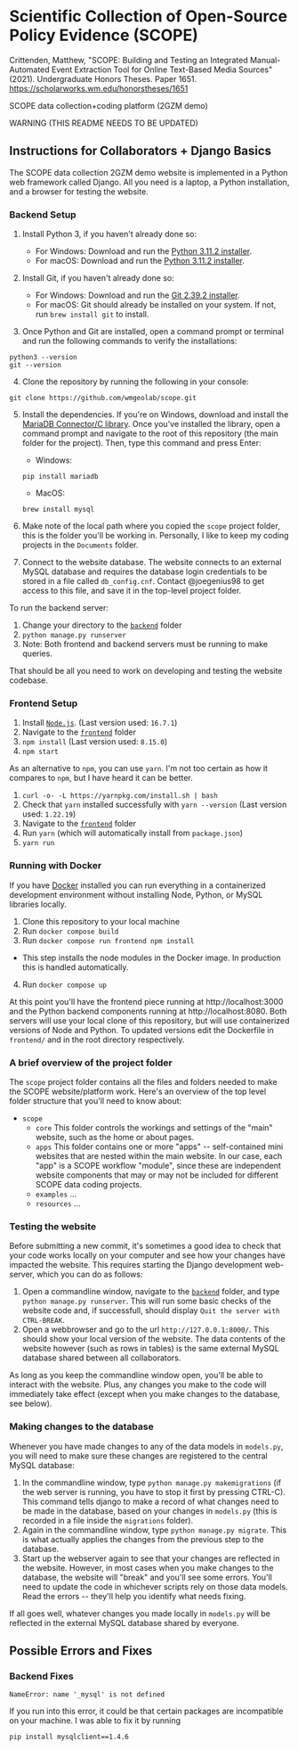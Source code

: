 # Scientific Collection of Open-Source Policy Evidence (SCOPE)

Crittenden, Matthew, "SCOPE: Building and Testing an Integrated Manual-Automated Event Extraction Tool
for Online Text-Based Media Sources" (2021). Undergraduate Honors Theses. Paper 1651.
https://scholarworks.wm.edu/honorstheses/1651 


SCOPE data collection+coding platform (2GZM demo)

WARNING (THIS README NEEDS TO BE UPDATED)

## Instructions for Collaborators + Django Basics

The SCOPE data collection 2GZM demo website is implemented in a Python web framework called Django. All you need is a laptop, a Python installation, and a browser for testing the website. 

### Backend Setup

1. Install Python 3, if you haven't already done so:
    - For Windows: Download and run the [Python 3.11.2 installer](https://www.python.org/ftp/python/3.11.2/python-3.11.2.exe).
    - For macOS: Download and run the [Python 3.11.2 installer](https://www.python.org/ftp/python/3.11.2/python-3.11.2-macos11.pkg).

2. Install Git, if you haven't already done so:
    - For Windows: Download and run the [Git 2.39.2 installer](https://github.com/git-for-windows/git/releases/download/v2.39.2.windows.1/Git-2.39.2-32-bit.exe).
    - For macOS: Git should already be installed on your system. If not, run `brew install git` to install.

3. Once Python and Git are installed, open a command prompt or terminal and run the following commands to verify the installations:
```console
python3 --version
git --version
```

4. Clone the repository by running the following in your console:
```console
git clone https://github.com/wmgeolab/scope.git
```

5. Install the dependencies. If you're on Windows, download and install the [MariaDB Connector/C library](https://dlm.mariadb.com/2862617/Connectors/c/connector-c-3.3.4/mariadb-connector-c-3.3.4-win32.msi). Once you've installed the library, open a command prompt and navigate to the root of this repository (the main folder for the project). Then, type this command and press Enter:


	- Windows: 
	 ```console
	 pip install mariadb
	 ```
	- MacOS:
	 ```console
	 brew install mysql
	 ```

6. Make note of the local path where you copied the `scope` project folder, this is the folder you'll be working in. Personally, I like to keep my coding projects in the `Documents` folder. 
7. Connect to the website database. The website connects to an external MySQL database and requires the database login credentials to be stored in a file called `db_config.cnf`. Contact @joegenius98 to get access to this file, and save it in the top-level project folder. 

To run the backend server:
1. Change your directory to the [`backend`](backend) folder
2. `python manage.py runserver`
3. Note: Both frontend and backend servers must be running to make queries.

That should be all you need to work on developing and testing the website codebase. 

### Frontend Setup

1. Install [`Node.js`](https://nodejs.org/en/download/). (Last version used: `16.7.1`)
2. Navigate to the [`frontend`](frontend) folder 
3. `npm install` (Last version used: `8.15.0`)
4. `npm start`

As an alternative to `npm`, you can use `yarn`. I'm not too certain as how it compares to `npm`,
but I have heard it can be better.

1. `curl -o- -L https://yarnpkg.com/install.sh | bash`
2. Check that `yarn` installed successfully with `yarn --version` (Last version used: `1.22.19`)
3. Navigate to the [`frontend`](frontend) folder
4. Run `yarn` (which will automatically install from `package.json`)
5. `yarn run`


### Running with Docker

If you have [Docker](https://docs.docker.com/get-docker/) installed you can run
everything in a containerized development environment without installing Node, Python, or MySQL libraries
locally.

1. Clone this repository to your local machine
2. Run `docker compose build`
3. Run `docker compose run frontend npm install`
  - This step installs the node modules in the Docker image. In production this is handled automatically.
4. Run `docker compose up`

At this point you'll have the frontend piece running at http://localhost:3000 and the Python backend
components running at http://localhost:8080. Both servers will use your local clone of this repository, but
will use containerized versions of Node and Python. To updated versions edit the Dockerfile in `frontend/` and
in the root directory respectively.

### A brief overview of the project folder

The `scope` project folder contains all the files and folders needed to make the SCOPE website/platform work. Here's an overview of the top level folder structure that you'll need to know about:

- `scope`
	- `core`
		This folder controls the workings and settings of the "main" website, such as the home or about pages. 
	- `apps`
		This folder contains one or more "apps" -- self-contained mini websites that are nested within the main website. In our case, each "app" is a SCOPE workflow "module", since these are independent website components that may or may not be included for different SCOPE data coding projects. 
	- `examples`
		... 
	- `resources`
		... 

### Testing the website

Before submitting a new commit, it's sometimes a good idea to check that your code works locally on your computer and see how your changes have impacted the website. This requires starting the Django development web-server, which you can do as follows:

1. Open a commandline window, navigate to the [`backend`](backend) folder, and type `python manage.py runserver`. This will run some basic checks of the website code and, if successfull, should display `Quit the server with CTRL-BREAK`. 
2. Open a webbrowser and go to the url `http://127.0.0.1:8000/`. This should show your local version of the website. The data contents of the website however (such as rows in tables) is the same external MySQL database shared between all collaborators. 

As long as you keep the commandline window open, you'll be able to interact with the website. Plus, any changes you make to the code will immediately take effect (except when you make changes to the database, see below). 

### Making changes to the database

Whenever you have made changes to any of the data models in `models.py`, you will need to make sure these changes are registered to the central MySQL database:

1. In the commandline window, type `python manage.py makemigrations` (if the web server is running, you have to stop it first by pressing CTRL-C). This command tells django to make a record of what changes need to be made in the database, based on your changes in `models.py` (this is recorded in a file inside the `migrations` folder). 
2. Again in the commandline window, type `python manage.py migrate`. This is what actually applies the changes from the previous step to the database.
3. Start up the webserver again to see that your changes are reflected in the website. However, in most cases when you make changes to the database, the website will "break" and you'll see some errors. You'll need to update the code in whichever scripts rely on those data models. Read the errors -- they'll help you identify what needs fixing. 

If all goes well, whatever changes you made locally in `models.py` will be reflected in the external MySQL database shared by everyone. 

## Possible Errors and Fixes

### Backend Fixes

```
NameError: name '_mysql' is not defined
```
If you run into this error, it could be that certain packages are incompatible on your machine. I was able to fix it by running

```
pip install mysqlclient==1.4.6
```

